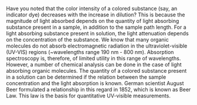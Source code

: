 Have you noted that the color intensity of a colored substance (say, an indicator dye) decreases with the increase in dilution? This is because the magnitude of light absorbed depends on the quantity of light absorbing substance present in a sample, in addition to the sample path length. For a light absorbing substance present in solution, the light attenuation depends on the concentration of the substance. We know that many organic molecules do not absorb electromagnetic radiation in the ultraviolet-visible (UV-VIS) regions (~wavelengths range 190 nm - 800 nm). Absorption spectroscopy is, therefore, of limited utility in this range of wavelengths. However, a number of chemical analysis can be done in the case of light absorbing organic molecules. The quantity of a colored substance present in a solution can be determined if the relation between the sample concentration and the light absorption is known. German scientist August Beer formulated a relationship in this regard in 1852, which is known as Beer Law. This law is the basis for quantitative UV-visible measurements.